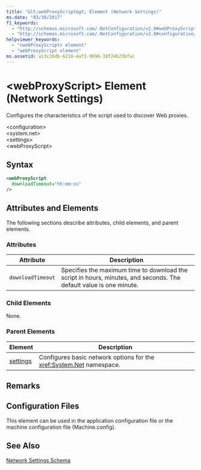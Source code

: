 ```yaml
---
title: "&lt;webProxyScript&gt; Element (Network Settings)"
ms.date: "03/30/2017"
f1_keywords: 
  - "http://schemas.microsoft.com/.NetConfiguration/v2.0#webProxyScript"
  - "http://schemas.microsoft.com/.NetConfiguration/v2.0#configuration/system.net/settings/webProxyScript"
helpviewer_keywords: 
  - "<webProxyScript> element"
  - "webProxyScript element"
ms.assetid: a13c26db-6218-4af3-9696-38f24b23bfac
---
```

# &lt;webProxyScript&gt; Element (Network Settings)
Configures the characteristics of the script used to discover Web proxies.  
  
 \<configuration>  
\<system.net>  
\<settings>  
\<webProxyScript>  
  
## Syntax  
  
```xml  
<webProxyScript  
  downloadTimeout="hh:mm:ss"  
/>  
```  
  
## Attributes and Elements  
 The following sections describe attributes, child elements, and parent elements.  
  
### Attributes  
  
|Attribute|Description|  
|---------------|-----------------|  
|`downloadTimeout`|Specifies the maximum time to download the script in hours, minutes, and seconds. The default value is one minute.|  
  
### Child Elements  
 None.  
  
### Parent Elements  
  
|Element|Description|  
|-------------|-----------------|  
|[settings](../../../../../docs/framework/configure-apps/file-schema/network/settings-element-network-settings.md)|Configures basic network options for the <xref:System.Net> namespace.|  
  
## Remarks  
  
## Configuration Files  
 This element can be used in the application configuration file or the machine configuration file (Machine.config).  
  
## See Also  
 [Network Settings Schema](../../../../../docs/framework/configure-apps/file-schema/network/index.md)
